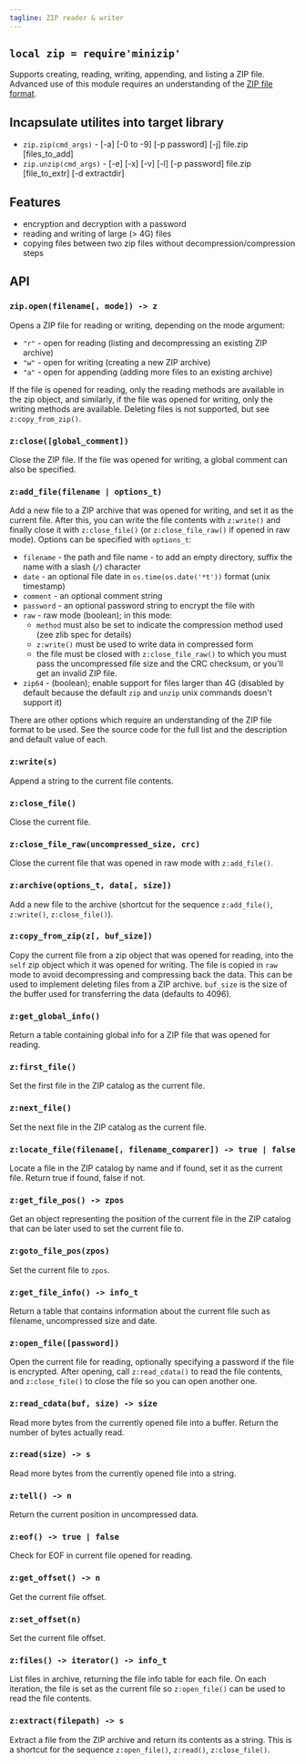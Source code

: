 ```yaml
---
tagline: ZIP reader & writer
---
```


## `local zip = require'minizip'`

Supports creating, reading, writing, appending, and listing a ZIP file. Advanced use of this module requires an understanding of the [ZIP file format].

## Incapsulate utilites into target library

  * `zip.zip(cmd_args)` - [-a] [-0 to -9] [-p password] [-j] file.zip [files_to_add]
  * `zip.unzip(cmd_args)` - [-e] [-x] [-v] [-l] [-p password] file.zip [file_to_extr] [-d extractdir]

## Features

  * encryption and decryption with a password
  * reading and writing of large (> 4G) files
  * copying files between two zip files without decompression/compression steps

## API

### `zip.open(filename[, mode]) -> z`

Opens a ZIP file for reading or writing, depending on the mode argument:

  * `"r"` - open for reading (listing and decompressing an existing ZIP archive)
  * `"w"` - open for writing (creating a new ZIP archive)
  * `"a"` - open for appending (adding more files to an existing archive)

If the file is opened for reading, only the reading methods are available
in the zip object, and similarly, if the file was opened for writing, only
the writing methods are available. Deleting files is not supported,
but see `z:copy_from_zip()`.

### `z:close([global_comment])`

Close the ZIP file. If the file was opened for writing, a global comment can also be specified.

### `z:add_file(filename | options_t)`

Add a new file to a ZIP archive that was opened for writing, and set it as
the current file. After this, you can write the file contents with `z:write()`
and finally close it with `z:close_file()` (or `z:close_file_raw()` if opened
in raw mode). Options can be specified with `options_t`:

  * `filename` - the path and file name - to add an empty directory, suffix the name with a slash (`/`) character
  * `date` - an optional file date in `os.time(os.date('*t'))` format (unix timestamp)
  * `comment` - an optional comment string
  * `password` - an optional password string to encrypt the file with
  * `raw` - raw mode (boolean); in this mode:
    * `method` must also be set to indicate the compression method used (zee zlib spec for details)
    * `z:write()` must be used to write data in compressed form
    * the file must be closed with `z:close_file_raw()` to which you must pass the uncompressed file size and the CRC checksum, or you'll get an invalid ZIP file.
  * `zip64` - (boolean); enable support for files larger than 4G (disabled by default because the default `zip` and `unzip` unix commands doesn't support it)

There are other options which require an understanding of the ZIP file format to be used. See the source code for the full list and the description and default value of each.

### `z:write(s)`

Append a string to the current file contents.

### `z:close_file()`

Close the current file.

### `z:close_file_raw(uncompressed_size, crc)`

Close the current file that was opened in raw mode with `z:add_file()`.

### `z:archive(options_t, data[, size])`

Add a new file to the archive (shortcut for the sequence `z:add_file()`, `z:write()`, `z:close_file()`).

### `z:copy_from_zip(z[, buf_size])`

Copy the current file from a zip object that was opened for reading, into the `self` zip object which it was opened for writing. The file is copied in `raw` mode to avoid decompressing and compressing back the data. This can be used to implement deleting files from a ZIP archive. `buf_size` is the size of the buffer used for transferring the data (defaults to 4096).

### `z:get_global_info()`

Return a table containing global info for a ZIP file that was opened for reading.

### `z:first_file()`

Set the first file in the ZIP catalog as the current file.

### `z:next_file()`

Set the next file in the ZIP catalog as the current file.

### `z:locate_file(filename[, filename_comparer]) -> true | false`

Locate a file in the ZIP catalog by name and if found, set it as the current file. Return true if found, false if not.

### `z:get_file_pos() -> zpos`

Get an object representing the position of the current file in the ZIP catalog that can be later used to set the current file to.

### `z:goto_file_pos(zpos)`

Set the current file to `zpos`.

### `z:get_file_info() -> info_t`

Return a table that contains information about the current file such as filename, uncompressed size and date.

### `z:open_file([password])`

Open the current file for reading, optionally specifying a password if the file is encrypted. After opening, call `z:read_cdata()` to read the file contents, and `z:close_file()` to close the file so you can open another one.

### `z:read_cdata(buf, size) -> size`

Read more bytes from the currently opened file into a buffer. Return the number of bytes actually read.

### `z:read(size) -> s`

Read more bytes from the currently opened file into a string.

### `z:tell() -> n`

Return the current position in uncompressed data.

### `z:eof() -> true | false`

Check for EOF in current file opened for reading.

### `z:get_offset() -> n`

Get the current file offset.

### `z:set_offset(n)`

Set the current file offset.

### `z:files() -> iterator() -> info_t`

List files in archive, returning the file info table for each file. On each iteration, the file is set as the current file so `z:open_file()` can be used to read the file contents.

### `z:extract(filepath) -> s`

Extract a file from the ZIP archive and return its contents as a string. This is a shortcut for the sequence `z:open_file()`, `z:read()`, `z:close_file()`.

[ZIP file format]: http://www.pkware.com/documents/casestudies/APPNOTE.TXT
